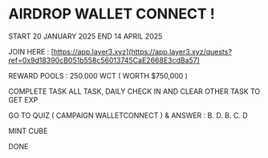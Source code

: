 # AIRDROP WALLET CONNECT ! 
START 20 JANUARY 2025
END 14 APRIL 2025

JOIN HERE : [https://app.layer3.xyz](https://app.layer3.xyz/quests?ref=0x9d18390cB051b558c56013745CaE2668E3cdBa57)

REWARD POOLS : 250.000 WCT ( WORTH $750,000 )

COMPLETE TASK ALL TASK, DAILY CHECK IN AND CLEAR OTHER TASK TO GET EXP

GO TO QUIZ ( CAMPAIGN WALLETCONNECT ) & ANSWER : B. D. B. C. D

MINT CUBE

DONE
